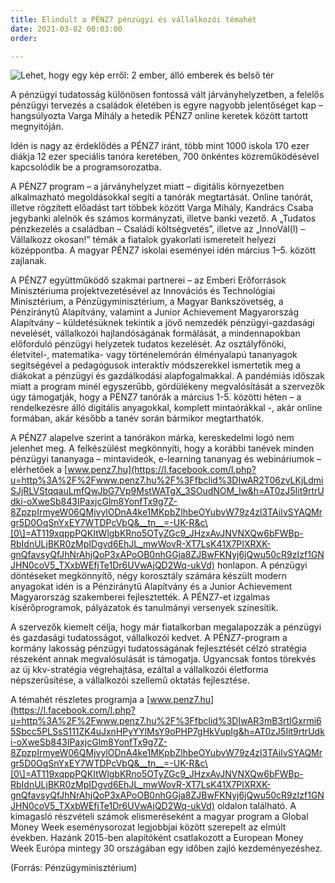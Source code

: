 ```yaml
---
title: Elindult a PÉNZ7 pénzügyi és vállalkozói témahét
date: 2021-03-02 00:03:00
order: 

---
```

![Lehet, hogy egy kép erről: 2 ember, álló emberek és belső tér](https://scontent-vie1-1.xx.fbcdn.net/v/t1.6435-9/161550633_1170394576726712_7009731099526098765_n.jpg?_nc_cat=106&ccb=1-3&_nc_sid=730e14&_nc_ohc=6Gu9APPacUkAX_CPPJC&_nc_ht=scontent-vie1-1.xx&oh=0d853792aacaa8bfd6858429e3d6c181&oe=60D4693E)

A pénzügyi tudatosság különösen fontossá vált járványhelyzetben, a felelős pénzügyi tervezés a családok életében is egyre nagyobb jelentőséget kap – hangsúlyozta Varga Mihály a hetedik PÉNZ7 online keretek között tartott megnyitóján.

Idén is nagy az érdeklődés a PÉNZ7 iránt, több mint 1000 iskola 170 ezer diákja 12 ezer speciális tanóra keretében, 700 önkéntes közreműködésével kapcsolódik be a programsorozatba.

A PÉNZ7 program – a járványhelyzet miatt – digitális környezetben alkalmazható megoldásokkal segíti a tanórák megtartását. Online tanórát, illetve rögzített előadást tart többek között Varga Mihály, Kandrács Csaba jegybanki alelnök és számos kormányzati, illetve banki vezető. A „Tudatos pénzkezelés a családban – Családi költségvetés”, illetve az „InnoVál(l) – Vállalkozz okosan!” témák a fiatalok gyakorlati ismereteit helyezi középpontba. A magyar PÉNZ7 iskolai eseményei idén március 1–5. között zajlanak.

A PÉNZ7 együttműködő szakmai partnerei – az Emberi Erőforrások Minisztériuma projektvezetésével az Innovációs és Technológiai Minisztérium, a Pénzügyminisztérium, a Magyar Bankszövetség, a Pénziránytű Alapítvány, valamint a Junior Achievement Magyarország Alapítvány – küldetésüknek tekintik a jövő nemzedék pénzügyi-gazdasági nevelését, vállalkozói hajlandóságának formálását, a mindennapokban előforduló pénzügyi helyzetek tudatos kezelését. Az osztályfőnöki, életvitel-, matematika- vagy történelemórán élményalapú tananyagok segítségével a pedagógusok interaktív módszerekkel ismertetik meg a diákokat a pénzügyi és gazdálkodási alapfogalmakkal. A pandémiás időszak miatt a program minél egyszerűbb, gördülékeny megvalósítását a szervezők úgy támogatják, hogy a PÉNZ7 tanórák a március 1-5. közötti héten – a rendelkezésre álló digitális anyagokkal, komplett mintaórákkal -, akár online formában, akár később a tanév során bármikor megtarthatók.

A PÉNZ7 alapelve szerint a tanórákon márka, kereskedelmi logó nem jelenhet meg. A felkészülést megkönnyíti, hogy a korábbi tanévek minden pénzügyi tananyaga – mintavideók, e-learning tananyag és webináriumok – elérhetőek a [www.penz7.hu](https://l.facebook.com/l.php?u=http%3A%2F%2Fwww.penz7.hu%2F%3Ffbclid%3DIwAR2T06zvLKjLdmiSJjRLVStqqauLmfQwJbG7Vp9MstWATgX_3SOudNOM_Iw&h=AT0zJ5Iit9rtrUdki-oXweSb843IPaxjcGlm8YonfTx9g7Z-8ZpzpIrmyeW06QMjvylODnA4ke1MKpbZlhbeOYubvW79z4zl3TAiIvSYAQMrgr5D0OqSnYxEY7WTDPcVbQ&__tn__=-UK-R&c\[0\]=AT119xqppPQKItWlgbKRno5OTyZGc9_JHzxAvJNVNXQw6bFWBp-RbIdnULjBKR0zMpIDgvd6EhJL_mwWovR-XT7LsK41X7PIXRXK-gnQfavsyQfJhNrAhjQoP3xAPoOB0nhGGja8ZJBwFKNyj6jQwu50cR9zIzf1GNJHN0coV5_TXxbWEfjTe1Dr6UVwAjQD2Wq-ukVd) honlapon. A pénzügyi döntéseket megkönnyítő, négy korosztály számára készült modern anyagokat idén is a Pénziránytű Alapítvány és a Junior Achievement Magyarország szakemberei fejlesztették. A PÉNZ7-et izgalmas kísérőprogramok, pályázatok és tanulmányi versenyek színesítik.

A szervezők kiemelt célja, hogy már fiatalkorban megalapozzák a pénzügyi és gazdasági tudatosságot, vállalkozói kedvet. A PÉNZ7-program a kormány lakosság pénzügyi tudatosságának fejlesztését célzó stratégia részeként annak megvalósulását is támogatja. Ugyancsak fontos törekvés az új kkv-stratégia végrehajtása, ezáltal a vállalkozói életforma népszerűsítése, a vállalkozói szellemű oktatás fejlesztése.

A témahét részletes programja a [www.penz7.hu](https://l.facebook.com/l.php?u=http%3A%2F%2Fwww.penz7.hu%2F%3Ffbclid%3DIwAR3mB3rtIGxrmi65Sbcc5PLSsS111ZK4uJxnHPyYYlMsY9oPHP7gHkVupIg&h=AT0zJ5Iit9rtrUdki-oXweSb843IPaxjcGlm8YonfTx9g7Z-8ZpzpIrmyeW06QMjvylODnA4ke1MKpbZlhbeOYubvW79z4zl3TAiIvSYAQMrgr5D0OqSnYxEY7WTDPcVbQ&__tn__=-UK-R&c\[0\]=AT119xqppPQKItWlgbKRno5OTyZGc9_JHzxAvJNVNXQw6bFWBp-RbIdnULjBKR0zMpIDgvd6EhJL_mwWovR-XT7LsK41X7PIXRXK-gnQfavsyQfJhNrAhjQoP3xAPoOB0nhGGja8ZJBwFKNyj6jQwu50cR9zIzf1GNJHN0coV5_TXxbWEfjTe1Dr6UVwAjQD2Wq-ukVd) oldalon található. A kimagasló részvételi számok elismeréseként a magyar program a Global Money Week eseménysorozat legjobbjai között szerepelt az elmúlt években. Hazánk 2015-ben alapítóként csatlakozott a European Money Week Európa mintegy 30 országában egy időben zajló kezdeményezéshez.

(Forrás: Pénzügyminisztérium)